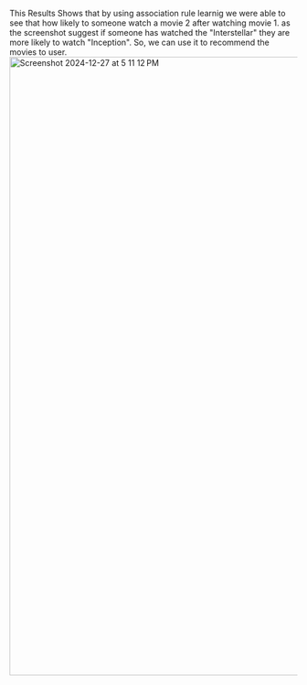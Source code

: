 This Results Shows that by using association rule learnig we were able to see that how likely to someone watch a movie 2 after watching movie 1.
as the screenshot suggest if someone has watched the "Interstellar" they are more likely to watch "Inception". 
So, we can use it to recommend the movies to user.
<img width="1082" alt="Screenshot 2024-12-27 at 5 11 12 PM" src="https://github.com/user-attachments/assets/4758b45b-6a5a-4932-8b0c-779f1df74c1f" />
